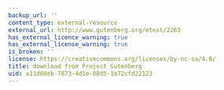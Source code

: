 ```yaml
---
backup_url: ''
content_type: external-resource
external_url: http://www.gutenberg.org/etext/2263
has_external_licence_warning: true
has_external_license_warning: true
is_broken: ''
license: https://creativecommons.org/licenses/by-nc-sa/4.0/
title: download from Project Gutenberg
uid: a11d60eb-7873-4d1e-88d5-1a72cfd22123
---
```

